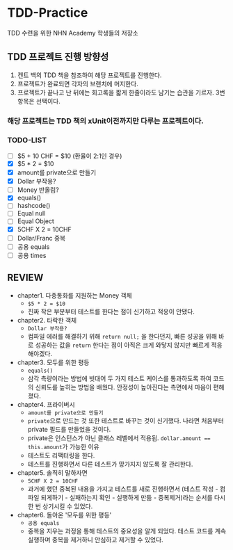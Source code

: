 # TDD-Practice
TDD 수련을 위한 NHN Academy 학생들의 저장소

## TDD 프로젝트 진행 방향성
1. 켄트 백의 TDD 책을 참조하여 해당 프로젝트를 진행한다.
2. 프로젝트가 완료되면 각자의 브랜치에 머지한다.
3. 프로젝트가 끝나고 난 뒤에는 회고록을 짧게 한줄이라도 남기는 습관을 기르자. 3번 항목은 선택이다.

### 해당 프로젝트는 TDD 책의 xUnit이전까지만 다루는 프로젝트이다.

### TODO-LIST
* [ ] $5 + 10 CHF = $10 (환율이 2:1인 경우)
* [X] $5 * 2 = $10
* [X] amount를 private으로 만들기
* [X] Dollar 부작용?
* [ ] Money 반올림?
* [X] equals()
* [ ] hashcode()
* [ ] Equal null
* [ ] Equal Object
* [X] 5CHF X 2 = 10CHF
* [ ] Dollar/Franc 중복
* [ ] 공용 equals
* [ ] 공용 times

## REVIEW
* chapter1. 다중통화를 지원하는 Money 객체
  * `$5 * 2 = $10`
  * 진짜 작은 부분부터 테스트를 한다는 점이 신기하고 적응이 안됐다.
* chapter2. 타락한 객체
  * `Dollar 부작용?`
  * 컴파일 에러를 해결하기 위해 `return null;` 을 한다던지, 빠른 성공을 위해 바로 성공하는 값을 `return` 한다는 점이 아직은 크게 와닿지 않지만 빠르게 적응해야겠다.
* chapter3. 모두를 위한 평등
  * `equals()`
  * 삼각 측량이라는 방법에 빗대어 두 가지 테스트 케이스를 통과하도록 하여 코드의 신뢰도를 높히는 방법을 배웠다. 안정성이 높아진다는 측면에서 마음이 편해졌다.
* chapter4. 프라이버시
  * `amount를 private으로 만들기`
  * `private`으로 만드는 것 또한 테스트로 바꾸는 것이 신기했다. 나라면 처음부터 private 필드를 만들었을 것이다.
  * private은 인스턴스가 아닌 클래스 레벨에서 적용됨. `dollar.amount == this.amount`가 가능한 이유
  * 테스트도 리팩터링을 한다.
  * 테스트를 진행하면서 다른 테스트가 망가지지 않도록 잘 관리한다.
* chapter5. 솔직히 말하자면
  * `5CHF X 2 = 10CHF` 
  * 과거에 했던 중복된 내용을 가지고 테스트를 새로 진행하면서 (테스트 작성 - 컴파일 되게하기 - 실패하는지 확인 - 실행하게 만듦 - 중복제거)라는 순서를 다시 한 번 상기시킬 수 있었다.
* chapter6. 돌아온 '모두를 위한 평등'
  * `공용 equals`
  * 중복을 지우는 과정을 통해 테스트의 중요성을 알게 되었다. 테스트 코드를 계속 실행하며 중복을 제거하니 안심하고 제거할 수 있었다.